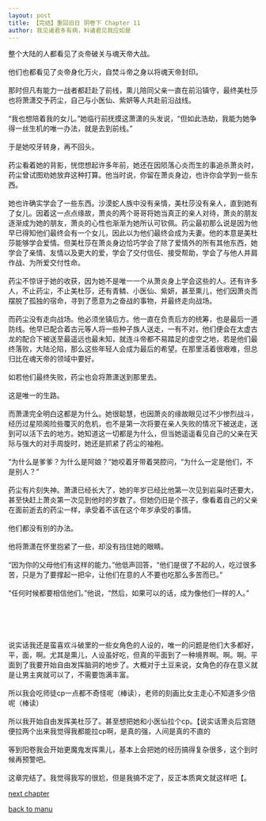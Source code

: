```yaml
---
layout: post
title: 【完结】重回旧日 阴卷下 Chapter 11
author: 我见诸君多有病，料诸君见我应如是
---
```




整个大陆的人都看见了炎帝破关与魂天帝大战。<br><br>他们也都看见了炎帝身化万火，自焚斗帝之身以将魂天帝封印。<br><br>那时但凡有能力一战者都赶赴了前线，熏儿陪同父亲一直在前沿镇守，最终美杜莎也将萧潇交予药尘，自己与小医仙、紫妍等人共赴前沿战线。<br><br>“我也想陪着我的女儿。”她临行前抚摸这萧潇的头发说，“但如此浩劫，我能为她争得一丝生机的唯一办法，就是去到前线。”<br><br>于是她咬牙转身，再不回头。<br><br>药尘看着她的背影，恍惚想起许多年前，她还在因陨落心炎而生的事追杀萧炎时，药尘曾试图劝她放弃这种打算。他当时说，你留在萧炎身边，也许你会学到一些东西。<br><br>她也许确实学会了一些东西。沙漠蛇人族中没有亲情，美杜莎没有亲人，直到她有了女儿。因着这一点点缘故，萧炎的两个哥哥将她当真正的亲人对待，萧炎的朋友逐渐成为她的朋友，萧炎的心性也渐渐为她所认可钦佩。药尘最初那么说是因为他早已得知他们最终会有一个女儿，因此以为他们最终会成为夫妻。他的本意是美杜莎能够学会爱情。但美杜莎在萧炎身边恰巧学会了除了爱情外的所有其他东西，她学会了亲情、友情以及更大的爱，学会了交付信任、接受帮助，学会了与他人并肩作战、为所爱交付性命。<br><br>药尘不惊讶于她的收获，因为她不是唯一一个从萧炎身上学会这些的人。还有许多人，不止药尘，不止美杜莎，还有青鳞、小医仙、紫妍，甚至熏儿，他们因萧炎而摆脱了孤独的宿命，寻到了愿意为之奋战的事物，并最终走向战场。<br><br>而药尘没有走向战场。他必须坐镇后方。他一直在负责后方的统筹，也是最后一道防线。他早已配合着古元等人将一些种子族人送走，一有不对，他们便会在太虚古龙的配合下被送至最遥远也最未知，就连斗帝都不易踏足的虚空之地，若是他们最终落败，大陆沦陷，那么这些年轻人会成为最后的希望。在那里活着很艰难，但总归比在魂天帝的领域中要好。<br><br>如若他们最终失败，药尘也会将萧潇送到那里去。<br><br>这是唯一的生路。<br><br>而萧潇完全明白这都是为什么。她很聪慧，也因萧炎的缘故眼见过不少惨烈战斗，经历过星陨阁险些覆灭的危机，也不是第一次将要在亲人失败的情况下被送走，送到可以活下去的地方。她知道这一切都是为什么，但当她遥遥看见自己的父亲在天际与强大的对手周旋时，她还是抓紧了药尘的袖袍。<br><br>“为什么是爹爹？为什么是阿娘？”她咬着牙带着哭腔问，“为什么一定是他们，不是别人？”<br><br>药尘有片刻失神。萧潇已经长大了，她的年岁已经比他第一次见到岩枭时还要大，甚至快赶上萧炎第一次见到他时的岁数了。但她仍旧是个孩子，像看着自己的父亲在面前逝去的药尘一样，承受着不该在这个年岁承受的事情。<br><br>他们都没有别的办法。<br><br>他将萧潇在怀里抱紧了一些，却没有挡住她的眼睛。<br><br>“因为你的父母他们有这样的能力。”他低声回答，“他们是很了不起的人，吃过很多苦，只是为了要撑起一把伞，让他们在意的人不要也吃那么多苦而已。”<br><br>“任何时候都要相信他们。”他说，“然后，如果可以的话，成为像他们一样的人。”<br><br><br><br><br><br>说实话我还是蛮喜欢斗破里的一些女角色的人设的，唯一的问题是他们大多都好，平，面，啊。尤其是熏儿，人设虽好吃，但真的平面到了一种境界啊。啊。啊。平面到了我要开始自由发挥脑洞的地步了。大概对于土豆来说，女角色的存在意义就是让男主爽就可以了，不需要饱满丰富。<br><br>所以我会吃师徒cp一点都不奇怪呢（棒读），老师的刻画比女主走心不知道多少倍呢（棒读）<br><br>所以我开始自由发挥美杜莎了。甚至想把她和小医仙拉个cp。【说实话萧炎后宫随便拉两个出来我觉得我都能拉cp啊，是真的强，人间是真的不直的<br><br>等到阳卷我会开始更魔鬼发挥熏儿，基本上会把她的经历搞得复杂很多，这个到时候再预警吧。<br><br>这章完结了。我觉得我写的很尬，但是我搞不定了，反正本质爽文就这样吧【。

[next chapter](https://allforyanchen.github.io/2020/07/19/post-39-sub-4-chapter-12.html)

[back to manu](https://allforyanchen.github.io/2020/07/19/post-39.html)
